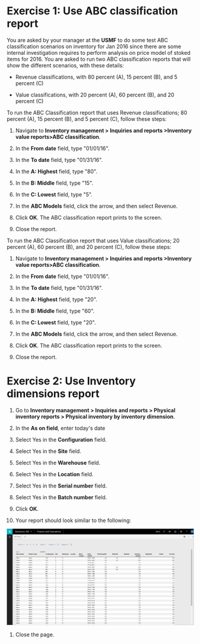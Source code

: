 Exercise 1: Use ABC classification report
=========================================

You are asked by your manager at the **USMF** to do some test ABC classification
scenarios on inventory for Jan 2016 since there are some internal investigation
requires to perform analysis on price model of stoked items for 2016. You are
asked to run two ABC classification reports that will show the different
scenarios, with these details:

-   Revenue classifications, with 80 percent (A), 15 percent (B), and 5 percent
    (C)

-   Value classifications, with 20 percent (A), 60 percent (B), and 20 percent
    (C)

To run the ABC Classification report that uses Revenue classifications; 80
percent (A), 15 percent (B), and 5 percent (C), follow these steps:

1.  Navigate to **Inventory management \> Inquiries and reports \>Inventory
    value reports\>ABC classification**.

2.  In the **From date** field, type "01/01/16".

3.  In the **To date** field, type "01/31/16".

4.  In the **A: Highest** field, type "80".

5.  In the **B: Middle** field, type "15".

6.  In the **C: Lowest** field, type "5".

7.  In the **ABC Models** field, click the arrow, and then select Revenue.

8.  Click **OK**. The ABC classification report prints to the screen.

9.  Close the report.

To run the ABC Classification report that uses Value classifications; 20 percent
(A), 60 percent (B), and 20 percent (C), follow these steps:

1.  Navigate to **Inventory management \> Inquiries and reports \>Inventory
    value reports\>ABC classification**.

2.  In the **From date** field, type "01/01/16".

3.  In the **To date** field, type "01/31/16".

4.  In the **A: Highest** field, type "20".

5.  In the **B: Middle** field, type "60".

6.  In the **C: Lowest** field, type "20".

7.  In the **ABC Models** field, click the arrow, and then select Revenue.

8.  Click **OK**. The ABC classification report prints to the screen.

9.  Close the report.

Exercise 2: Use Inventory dimensions report
===========================================

1.  Go to **Inventory management \> Inquiries and reports \> Physical inventory
    reports \> Physical inventory by inventory dimension**.

2.  In the **As on field**, enter today's date

3.  Select Yes in the **Configuration** field.

4.  Select Yes in the **Site** field.

5.  Select Yes in the **Warehouse** field.

6.  Select Yes in the **Location** field.

7.  Select Yes in the **Serial number** field.

8.  Select Yes in the **Batch number** field.

9.  Click **OK**.

10. Your report should look similar to the following:

![A grid report with listings of item number, product name, dimensions (configuration, site, warehouse, location, batch number, serial number), posted quantity, deducted, received, inventory quantity, registered, picked, on-hand. ](images/M03Ex2Step10.png)

1.  Close the page.
